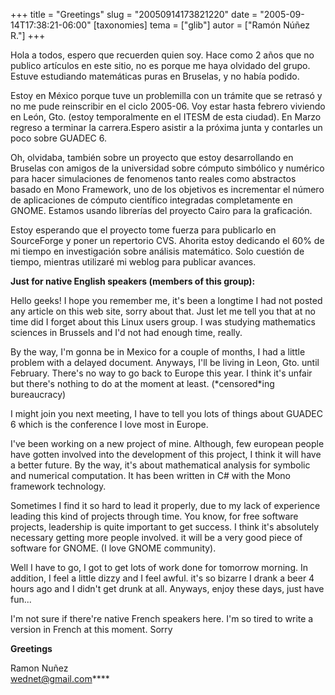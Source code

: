 +++
title = "Greetings"
slug = "20050914173821220"
date = "2005-09-14T17:38:21-06:00"
[taxonomies]
tema = ["glib"]
autor = ["Ramón Núñez R."]
+++

Hola a todos, espero que recuerden quien soy. Hace como 2 años que no
publico artículos en este sitio, no es porque me haya olvidado del
grupo. Estuve estudiando matemáticas puras en Bruselas, y no había
podido.

<!-- more -->
  
  
Estoy en México porque tuve un problemilla con un trámite que se retrasó
y no me pude reinscribir en el ciclo 2005-06. Voy estar hasta febrero
viviendo en León, Gto. (estoy temporalmente en el ITESM de esta ciudad).
En Marzo regreso a terminar la carrera.Espero asistir a la próxima junta
y contarles un poco sobre GUADEC 6.  
  
Oh, olvidaba, también sobre un proyecto que estoy desarrollando en
Bruselas con amigos de la universidad sobre cómputo simbólico y numérico
para hacer simulaciones de fenomenos tanto reales como abstractos basado
en Mono Framework, uno de los objetivos es incrementar el número de
aplicaciones de cómputo científico integradas completamente en GNOME.
Estamos usando librerías del proyecto Cairo para la graficación.  
  
Estoy esperando que el proyecto tome fuerza para publicarlo en
SourceForge y poner un repertorio CVS. Ahorita estoy dedicando el 60% de
mi tiempo en investigación sobre análisis matemático. Solo cuestión de
tiempo, mientras utilizaré mi weblog para publicar avances.  
  
**Just for native English speakers (members of this group):**  
  
Hello geeks! I hope you remember me, it's been a longtime I had not
posted any article on this web site, sorry about that. Just let me tell
you that at no time did I forget about this Linux users group. I was
studying mathematics sciences in Brussels and I'd not had enough time,
really.  
  
By the way, I'm gonna be in Mexico for a couple of months, I had a
little problem with a delayed document. Anyways, I'll be living in Leon,
Gto. until February. There's no way to go back to Europe this year. I
think it's unfair but there's nothing to do at the moment at least.
(\*censored\*ing bureaucracy)  
  
I might join you next meeting, I have to tell you lots of things about
GUADEC 6 which is the conference I love most in Europe.  
  
I've been working on a new project of mine. Although, few european
people have gotten involved into the development of this project, I
think it will have a better future. By the way, it's about mathematical
analysis for symbolic and numerical computation. It has been written in
C# with the Mono framework technology.  
  
Sometimes I find it so hard to lead it properly, due to my lack of
experience leading this kind of projects through time. You know, for
free software projects, leadership is quite important to get success. I
think it's absolutely necessary getting more people involved. it will be
a very good piece of software for GNOME. (I love GNOME community).  
  
Well I have to go, I got to get lots of work done for tomorrow morning.
In addition, I feel a little dizzy and I feel awful. it's so bizarre I
drank a beer 4 hours ago and I didn't get drunk at all. Anyways, enjoy
these days, just have fun...  
  
I'm not sure if there're native French speakers here. I'm so tired to
write a version in French at this moment. Sorry  
  
  
**Greetings**  
  
  
Ramon Nuñez  
<wednet@gmail.com>****

